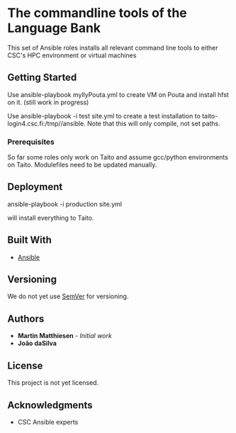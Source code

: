 # The commandline tools of the Language Bank

This set of Ansible roles installs all relevant command line tools to either CSC's HPC environment or virtual machines

## Getting Started

Use ansible-playbook myllyPouta.yml to create VM on Pouta and install hfst on it. (still work in progress)

Use ansible-playbook -i test site.yml to create a test installation to taito-login4.csc.fi:/tmp/<username>/ansible.
Note that this will only compile, not set paths.

### Prerequisites

So far some roles only work on Taito and assume gcc/python environments on Taito.
Modulefiles need to be updated manually.

## Deployment

ansible-playbook -i production site.yml

will install everything to Taito.

## Built With

* [Ansible](https://docs.ansible.com)


## Versioning

We do not yet use [SemVer](http://semver.org/) for versioning.


## Authors

* **Martin Matthiesen** - *Initial work*
* **João daSilva**

## License

This project is not yet licensed.

## Acknowledgments

* CSC Ansible experts

